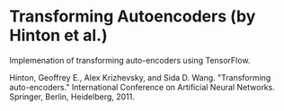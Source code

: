 # Transforming Autoencoders (by Hinton et al.)

Implemenation of transforming auto-encoders using TensorFlow.

Hinton, Geoffrey E., Alex Krizhevsky, and Sida D. Wang. "Transforming auto-encoders." International Conference on Artificial Neural Networks. Springer, Berlin, Heidelberg, 2011.
